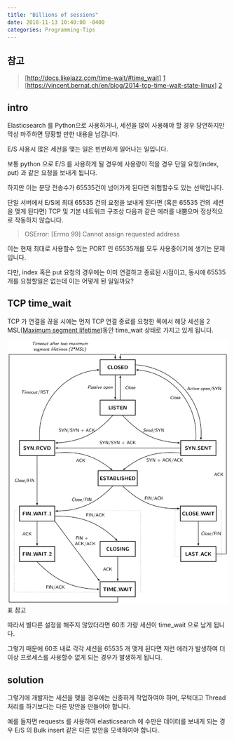 ```yaml
---
title: "Billions of sessions"
date: 2018-11-13 10:40:00 -0400
categories: Programming-Tips
---
```


## 참고
> [http://docs.likejazz.com/time-wait/#time_wait] [1]
> [https://vincent.bernat.ch/en/blog/2014-tcp-time-wait-state-linux] [2]


## intro
Elasticsearch 를 Python으로 사용하거나, 세션을 많이 사용해야 할 경우 당연하지만 막상 마주하면 당황할 만한 내용을 남깁니다.

E/S 사용시 많은 세션을 맺는 일은 빈번하게 일어나는 일입니다.

보통 python 으로 E/S 를 사용하게 될 경우에 사용량이 적을 경우 단일 요청(index, put) 과 같은 요청을 보내게 됩니다.

하지만 이는 분당 전송수가 65535건이 넘어가게 된다면 위험할수도 있는 선택입니다.

단일 서버에서 E/S에 최대 65535 건의 요청을 보내게 된다면 (혹은 65535 건의 세션을 맺게 된다면) TCP 및 기본 네트워크 구조상 다음과 같은 에러를 내뿜으며 정상적으로 작동하지 않습니다.

> OSError: [Errno 99] Cannot assign requested address

이는 현재 최대로 사용할수 있는 PORT 인 65535개를 모두 사용중이기에 생기는 문제입니다.

다만, index 혹은 put 요청의 경우에는 이미 연결하고 종료된 시점이고, 동시에 65535 개를 요청할일은 없는데 이는 어떻게 된 일일까요?

## TCP time_wait
TCP 가 연결을 끊을 시에는 먼저 TCP 연결 종료를 요청한 쪽에서 해당 세션을 2 MSL([Maximum segment lifetime][3])동안 time_wait 상태로 가지고 있게 됩니다.

![no_support_completion](/assets/img/tcp-state-diagram-v2.png)
표 참고

따라서 별다른 설정을 해주지 않았더라면 60초 가량 세션이 time_wait 으로 남게 됩니다.

그렇기 때문에 60초 내로 각각 세션을 65535 개 맺게 된다면 저런 에러가 발생하여 더이상 프로세스를 사용할수 없게 되는 경우가 발생하게 됩니다.

## solution
그렇기에 개발자는 세션을 맺을 경우에는 신중하게 작업하여야 하며, 무턱대고 Thread 처리를 하기보다는 다른 방안을 만들어야 합니다. 

예를 들자면 requests 를 사용하여 elasticsearch 에 수만은 데이터를 보내게 되는 경우 E/S 의 Bulk insert 같은 다른 방안을 모색하여야 합니다.

<!-- 주석 및 참고 링크입니다. -->
[1]:https://elasticsearch-py.readthedocs.io/en/master/
[2]:https://vincent.bernat.ch/en/blog/2014-tcp-time-wait-state-linux
[3]:https://en.wikipedia.org/wiki/Maximum_segment_lifetime